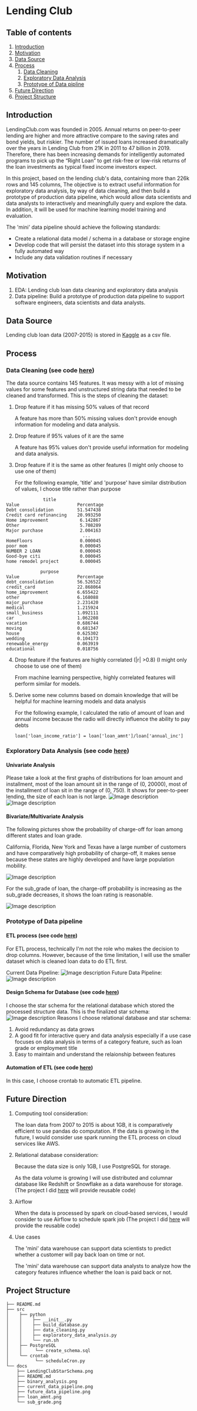 # Lending Club


## Table of contents
1. [Introduction](#Introduction)
2. [Motivation](#Motivation)
3. [Data Source](#Data-Source)
4. [Process](#Process)
    1. [Data Cleaning](#Data-Cleaning-see-code-here)
    2. [Exploratory Data Analysis](#Exploratory-Data-Analysis-see-code-here)
    3. [Prototype of Data pipline](#Prototype-of-Data-pipline) 
5. [Future Direction](#Future-Improvements)
6. [Project Structure](#Project-Structure)


## Introduction
LendingClub.com was founded in 2005. Annual returns on peer-to-peer lending are higher and more attractive compare to the saving rates and bond yields, but riskier. The number of issued loans increased dramatically over the years in Lending Club from 21K in 2011 to 47 billion in 2019. Therefore, there has been increasing demands for intelligently automated programs to pick up the “Right Loan” to get risk-free or low-risk returns of the loan investments as typical fixed income investors expect. 

In this project, based on the lending club's data, containing more than 226k rows and 145 columns, The objective is to extract useful information for exploratory data analysis, by way of data cleaning, and then build a prototype of production data pipeline, which would allow data scientists and data analysts to interactively and meaningfully query and explore the data. In addition, it will be used for machine learning model training and evaluation.

The 'mini' data pipeline should achieve the following standards:
- Create a relational data model / schema in a database or storage engine
- Develop code that will persist the dataset into this storage system in a fully automated way
- Include any data validation routines if necessary


## Motivation
 1. EDA: Lending club loan data cleaning and exploratory data analysis
 2. Data pipeline: Build a prototype of production data pipeline to support software engineers, data scientists and data analysts.


## Data Source
Lending club loan data (2007-2015) is stored in [Kaggle]( https://www.kaggle.com/wendykan/lending-club-loan-data) as a csv file.


## Process
### Data Cleaning (see code [here](src/python/data_cleaning.py))
The data source contains 145 features. It was messy with a lot of missing values for some features and unstructured string data that needed to be cleaned and transformed.
This is the steps of cleaning the dataset:
1. Drop feature if it has missing 50% values of that record
 
    A feature has more than 50% missing values don't provide enough information for modeling and data analysis.
2. Drop feature if 95% values of it are the same 
 
    A feature has 95% values don't provide useful information for modeling and data analysis.
3. Drop feature if it is the same as other features (I might only choose to use one of them)

    For the following example, 'title' and 'purpose' have similar distribution of values, I choose title rather than purpose
```            
              title   
Value                      Percentage 
Debt consolidation         51.547438
Credit card refinancing    20.993250
Home improvement            6.142867
Other                       5.708289
Major purchase              2.004163
                             ...    
HomeFloors                  0.000045
poor mom                    0.000045
NUMBER 2 LOAN               0.000045
Good-bye citi               0.000045
home remodel project        0.000045
```
```
             purpose
Value                      Percentage  
debt_consolidation         56.526522
credit_card                22.868064
home_improvement           6.655422
other                      6.168088
major_purchase             2.231420
medical                    1.215924
small_business             1.092111
car                        1.062208
vacation                   0.686744
moving                     0.681347
house                      0.625302
wedding                    0.104173
renewable_energy           0.063919
educational                0.018756
```

4. Drop feature if the features are highly correlated (|r| >0.8) (I might only choose to use one of them)
 
    From machine learning perspective, highly correlated features will perform similar for models.
5. Derive some new columns based on domain knowledge that will be helpful for machine learning models and data analysis
    
    For the following example, I calculated the ratio of amount of loan and annual income because the radio will directly influence the ability to pay debts
    
    ```
    loan['loan_income_ratio'] = loan['loan_amnt']/loan['annual_inc']
    ```

### Exploratory Data Analysis (see code [here](src/python/exploratory_data_analysis.py))
#### Univariate Analysis

Please take a look at the first graphs of distributions for loan amount and installment, most of the loan amount sit in the range of (0, 20000), most of the installment of loan sit in the range of (0, 750). It shows for peer-to-peer lending, the size of each loan is not large.
![Image description](docs/loan_amnt.png)   
![Image description](docs/installment.png)

#### Bivariate/Multivariate Analysis

The following pictures show the probability of charge-off for loan among different states and loan grade.

California, Florida, New York and Texas have a large number of customers and have comparatively high probability of charge-off, it makes sense because these states are highly developed and have large population mobility.

![Image description](docs/binary_analysis.png)

For the sub_grade of loan, the charge-off probability is increasing as the sub_grade decreases, it shows the loan rating is reasonable.

![Image description](docs/sub_grade.png)

### Prototype of Data pipeline 
#### ETL process (see code [here](src/python/build_database.py))
For ETL process, technically I'm not the role who makes the decision to drop columns. However, because of the time limitation, I will use the smaller dataset which is cleaned loan data to do ETL first.

Current Data Pipeline:
![Image description](docs/current_data_pipeline.png)
Future Data Pipeline:
![Image description](docs/future_data_pipeline.png)

#### Design Schema for Database (see code [here](src/PostgreSQL/create_schema.sql))
I choose the star schema for the relational database which stored the processed structure data.
This is the finalized star schema:
![Image description](docs/LendingClubStarSchema.png)
Reasons I choose relational database and star schema:
 1. Avoid redundancy as data grows
 2. A good fit for interactive query and data analysis especially if a use case focuses on data analysis in terms of a category feature, such as loan grade or employment title
 3. Easy to maintain and understand the relaionship between features

#### Automation of ETL (see code [here]())
In this case, I choose crontab to automatic ETL pipeline.


## Future Direction
1. Computing tool consideration:
   
   The loan data from 2007 to 2015 is about 1GB, it is comparatively efficient to use pandas do computation. If the data is growing in the future, I would consider use spark running the ETL process on cloud services like AWS.
   
2. Relational database consideration:

   Because the data size is only 1GB, I use PostgreSQL for storage.
   
   As the data volume is growing I will use distributed and columnar database like Redshift or Snowflake as a data warehouse for storage. (The project I did [here](https://github.com/xuzifan08/Trending_of_Reddit/blob/master/src/spark/read_process.py) will provide reusable code)
   
3. Airflow

   When the data is processed by spark on cloud-based services, I would consider to use Airflow to schedule spark job (The project I did [here](https://github.com/xuzifan08/Trending_of_Reddit/blob/master/src/airflow/schedule.py) will provide the reusable code)
   
4. Use cases
   
   The 'mini' data warehouse can support data scientists to predict whether a customer will pay back loan on time or not.
   
   The 'mini' data warehouse can support data analysts to analyze how the category features influence whether the loan is paid back or not.
   
 
## Project Structure   
 ```
├── README.md
├── src
│    ├── python
│    │    ├── __init__.py
│    │    ├── build_database.py
│    │    ├── data_cleaning.py
│    │    ├── exploratory_data_analysis.py 
│    │    └── run.sh
│    ├── PostgreSQL
│    │     └── create_schema.sql
│    └── crontab
│          └── scheduleCron.py
└── docs
     ├── LendingClubStarSchema.png
     ├── README.md
     ├── binary_analysis.png
     ├── current_data_pipeline.png
     ├── future_data_pipeline.png
     ├── loan_amnt.png
     └── sub_grade.png
``` 
